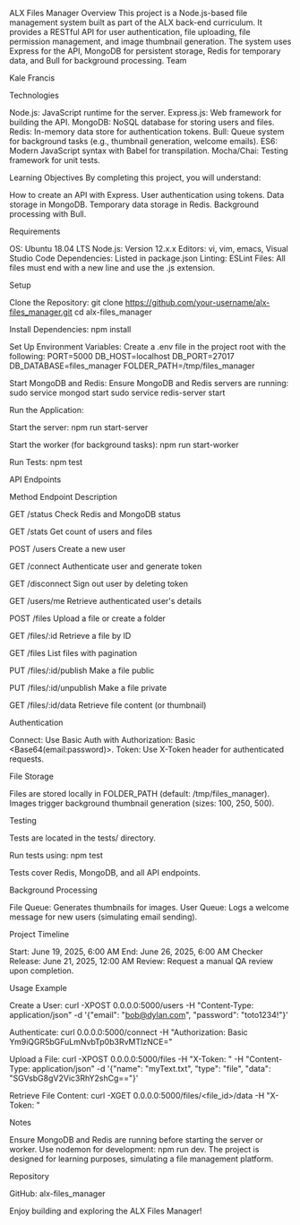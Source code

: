 ALX Files Manager
Overview
This project is a Node.js-based file management system built as part of the ALX back-end curriculum. It provides a RESTful API for user authentication, file uploading, file permission management, and image thumbnail generation. The system uses Express for the API, MongoDB for persistent storage, Redis for temporary data, and Bull for background processing.
Team

Kale Francis

Technologies

Node.js: JavaScript runtime for the server.
Express.js: Web framework for building the API.
MongoDB: NoSQL database for storing users and files.
Redis: In-memory data store for authentication tokens.
Bull: Queue system for background tasks (e.g., thumbnail generation, welcome emails).
ES6: Modern JavaScript syntax with Babel for transpilation.
Mocha/Chai: Testing framework for unit tests.

Learning Objectives
By completing this project, you will understand:

How to create an API with Express.
User authentication using tokens.
Data storage in MongoDB.
Temporary data storage in Redis.
Background processing with Bull.

Requirements

OS: Ubuntu 18.04 LTS
Node.js: Version 12.x.x
Editors: vi, vim, emacs, Visual Studio Code
Dependencies: Listed in package.json
Linting: ESLint
Files: All files must end with a new line and use the .js extension.

Setup

Clone the Repository:
git clone https://github.com/your-username/alx-files_manager.git
cd alx-files_manager


Install Dependencies:
npm install


Set Up Environment Variables: Create a .env file in the project root with the following:
PORT=5000
DB_HOST=localhost
DB_PORT=27017
DB_DATABASE=files_manager
FOLDER_PATH=/tmp/files_manager


Start MongoDB and Redis: Ensure MongoDB and Redis servers are running:
sudo service mongod start
sudo service redis-server start


Run the Application:

Start the server:
npm run start-server


Start the worker (for background tasks):
npm run start-worker




Run Tests:
npm test



API Endpoints



Method
Endpoint
Description



GET
/status
Check Redis and MongoDB status


GET
/stats
Get count of users and files


POST
/users
Create a new user


GET
/connect
Authenticate user and generate token


GET
/disconnect
Sign out user by deleting token


GET
/users/me
Retrieve authenticated user's details


POST
/files
Upload a file or create a folder


GET
/files/:id
Retrieve a file by ID


GET
/files
List files with pagination


PUT
/files/:id/publish
Make a file public


PUT
/files/:id/unpublish
Make a file private


GET
/files/:id/data
Retrieve file content (or thumbnail)


Authentication

Connect: Use Basic Auth with Authorization: Basic <Base64(email:password)>.
Token: Use X-Token header for authenticated requests.

File Storage

Files are stored locally in FOLDER_PATH (default: /tmp/files_manager).
Images trigger background thumbnail generation (sizes: 100, 250, 500).

Testing

Tests are located in the tests/ directory.

Run tests using:
npm test


Tests cover Redis, MongoDB, and all API endpoints.


Background Processing

File Queue: Generates thumbnails for images.
User Queue: Logs a welcome message for new users (simulating email sending).

Project Timeline

Start: June 19, 2025, 6:00 AM
End: June 26, 2025, 6:00 AM
Checker Release: June 21, 2025, 12:00 AM
Review: Request a manual QA review upon completion.

Usage Example

Create a User:
curl -XPOST 0.0.0.0:5000/users -H "Content-Type: application/json" -d '{"email": "bob@dylan.com", "password": "toto1234!"}'


Authenticate:
curl 0.0.0.0:5000/connect -H "Authorization: Basic Ym9iQGR5bGFuLmNvbTp0b3RvMTIzNCE="


Upload a File:
curl -XPOST 0.0.0.0:5000/files -H "X-Token: <token>" -H "Content-Type: application/json" -d '{"name": "myText.txt", "type": "file", "data": "SGVsbG8gV2Vic3RhY2shCg=="}'


Retrieve File Content:
curl -XGET 0.0.0.0:5000/files/<file_id>/data -H "X-Token: <token>"



Notes

Ensure MongoDB and Redis are running before starting the server or worker.
Use nodemon for development: npm run dev.
The project is designed for learning purposes, simulating a file management platform.

Repository

GitHub: alx-files_manager

Enjoy building and exploring the ALX Files Manager!
